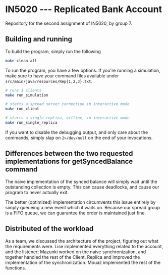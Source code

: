 # IN5020 --- Replicated Bank Account

Repository for the second assignment of IN5020, by group 7.


## Building and running

To build the program, simply run the following
```sh
make clean all
```

To run the program, you have a few options. If you're running a simulation, make sure to have your command files available under `src/main/java/resources/Rep{1,2,3}.txt`.

```sh
# runs 3 clients
make run_simulation

# starts a spread server connection in interactive mode
make run_client

# starts a single replica, offline, in interactive mode
make run_single_replica
```

If you want to disable the debugging output, and only care about the commands, simply slap on `2>/dev/null` on the end of your invocations.

## Differences between the two requested implementations for getSyncedBalance command
The naive implementation of the synced balance will simply wait until the outstanding collection is empty. This can cause deadlocks, and cause our program to never actually exit.

The better (optimized) implementation circumvents this issue entirely by simply queueing a new event which it waits on. Because our spread group is a FIFO queue, we can guarantee the order is maintained just fine.

## Distributed of the workload

As a team, we discussed the architecture of the project, figuring out what the requirements were. Lise implemented everything related to the account, and the listener; Mazunki worked on the naive synchronization, and together handled the rest of the Client, Replica and improved the implementation of the synchronization. Mouaz implemented the rest of the functions.


